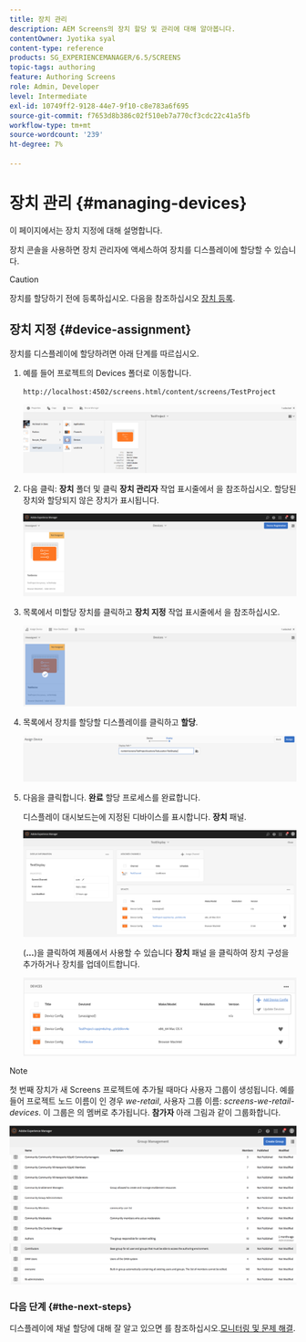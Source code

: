```yaml
---
title: 장치 관리
description: AEM Screens의 장치 할당 및 관리에 대해 알아봅니다.
contentOwner: Jyotika syal
content-type: reference
products: SG_EXPERIENCEMANAGER/6.5/SCREENS
topic-tags: authoring
feature: Authoring Screens
role: Admin, Developer
level: Intermediate
exl-id: 10749ff2-9128-44e7-9f10-c8e783a6f695
source-git-commit: f7653d8b386c02f510eb7a770cf3cdc22c41a5fb
workflow-type: tm+mt
source-wordcount: '239'
ht-degree: 7%

---
```


# 장치 관리 {#managing-devices}

이 페이지에서는 장치 지정에 대해 설명합니다.

장치 콘솔을 사용하면 장치 관리자에 액세스하여 장치를 디스플레이에 할당할 수 있습니다.

>[!CAUTION]
>
>장치를 할당하기 전에 등록하십시오. 다음을 참조하십시오 [장치 등록](device-registration.md).

## 장치 지정 {#device-assignment}

장치를 디스플레이에 할당하려면 아래 단계를 따르십시오.

1. 예를 들어 프로젝트의 Devices 폴더로 이동합니다.

   `http://localhost:4502/screens.html/content/screens/TestProject`

   ![chlimage_1-32](assets/chlimage_1-32.png)

1. 다음 클릭: **장치** 폴더 및 클릭 **장치 관리자** 작업 표시줄에서 을 참조하십시오. 할당된 장치와 할당되지 않은 장치가 표시됩니다.

   ![chlimage_1-33](assets/chlimage_1-33.png)

1. 목록에서 미할당 장치를 클릭하고 **장치 지정** 작업 표시줄에서 을 참조하십시오.

   ![chlimage_1-34](assets/chlimage_1-34.png)

1. 목록에서 장치를 할당할 디스플레이를 클릭하고 **할당**.

   ![chlimage_1-35](assets/chlimage_1-35.png)

1. 다음을 클릭합니다. **완료** 할당 프로세스를 완료합니다.


   디스플레이 대시보드는에 지정된 디바이스를 표시합니다. **장치** 패널.

   ![chlimage_1-37](assets/chlimage_1-37.png)

   (**...**)을 클릭하여 제품에서 사용할 수 있습니다 **장치** 패널 을 클릭하여 장치 구성을 추가하거나 장치를 업데이트합니다.

   ![chlimage_1-38](assets/chlimage_1-38.png)

>[!NOTE]
>
>첫 번째 장치가 새 Screens 프로젝트에 추가될 때마다 사용자 그룹이 생성됩니다.
>예를 들어 프로젝트 노드 이름이 인 경우 *we-retail*, 사용자 그룹 이름: *screens-we-retail-devices*.
>이 그룹은 의 멤버로 추가됩니다. **참가자** 아래 그림과 같이 그룹화합니다.

![chlimage_1-39](assets/chlimage_1-39.png)

### 다음 단계 {#the-next-steps}

디스플레이에 채널 할당에 대해 잘 알고 있으면 를 참조하십시오.[모니터링 및 문제 해결](monitoring-screens.md).
